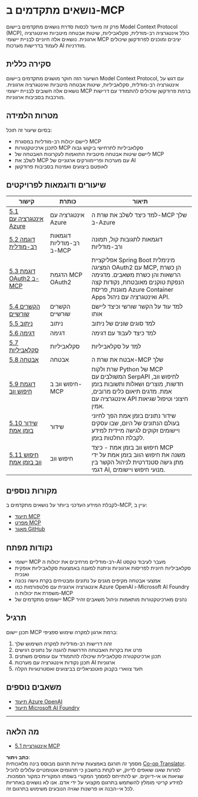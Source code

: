 <!--
CO_OP_TRANSLATOR_METADATA:
{
  "original_hash": "b1cffc51b82049ac3d5e88db0ff4a0a1",
  "translation_date": "2025-06-13T00:23:26+00:00",
  "source_file": "05-AdvancedTopics/README.md",
  "language_code": "he"
}
-->
# נושאים מתקדמים ב-MCP

פרק זה מיועד לכסות סדרת נושאים מתקדמים ביישום Model Context Protocol (MCP), כולל אינטגרציה רב-מודלית, סקלאביליות, שיטות אבטחה מיטביות ואינטגרציה ארגונית. נושאים אלה חיוניים לבניית יישומי MCP יציבים ומוכנים לפרודקשן שיכולים לעמוד בדרישות מערכות AI מודרניות.

## סקירה כללית

השיעור הזה חוקר מושגים מתקדמים ביישום Model Context Protocol, עם דגש על אינטגרציה רב-מודלית, סקלאביליות, שיטות אבטחה מיטביות ואינטגרציה ארגונית. נושאים אלה חשובים לבניית יישומי MCP ברמת פרודקשן שיכולים להתמודד עם דרישות מורכבות בסביבות ארגוניות.

## מטרות הלמידה

בסיום שיעור זה תוכל:

- ליישם יכולות רב-מודליות במסגרת MCP
- לתכנן ארכיטקטורות MCP סקלאביליות לתרחישי ביקוש גבוה
- ליישם שיטות אבטחה מיטביות התואמות לעקרונות האבטחה של MCP
- לשלב את MCP עם מערכות ופריימוורקים ארגוניים של AI
- לאופטם ביצועים ואמינות בסביבות פרודקשן

## שיעורים ודוגמאות לפרויקטים

| קישור | כותרת | תיאור |
|------|-------|-------------|
| [5.1 אינטגרציה עם Azure](./mcp-integration/README.md) | אינטגרציה עם Azure | למד כיצד לשלב את שרת ה-MCP שלך ב-Azure |
| [5.2 דוגמה רב-מודלית](./mcp-multi-modality/README.md) | דוגמאות רב-מודליות ב-MCP | דוגמאות לתגובות קול, תמונה ורב-מודליות |
| [5.3 דוגמת OAuth2 ב-MCP](../../../05-AdvancedTopics/mcp-oauth2-demo) | הדגמת MCP OAuth2 | אפליקציית Spring Boot מינימלית המציגה OAuth2 עם MCP, הן כשרת הרשאות והן כשרת משאבים. מדגימה הנפקת טוקנים מאובטחת, נקודות קצה מוגנות, פריסת Azure Container Apps ואינטגרציה עם ניהול API. |
| [5.4 הקשרים שורשיים](./mcp-root-contexts/README.md) | הקשרים שורשיים | למד עוד על הקשר שורשי וכיצד ליישם אותו |
| [5.5 ניתוב](./mcp-routing/README.md) | ניתוב | למד סוגים שונים של ניתוב |
| [5.6 דגימה](./mcp-sampling/README.md) | דגימה | למד כיצד לעבוד עם דגימה |
| [5.7 סקלאביליות](./mcp-scaling/README.md) | סקלאביליות | למד על סקלאביליות |
| [5.8 אבטחה](./mcp-security/README.md) | אבטחה | אבטח את שרת ה-MCP שלך |
| [5.9 דוגמת חיפוש ווב](./web-search-mcp/README.md) | חיפוש ווב ב-MCP | שרת ולקוח Python של MCP המשולבים עם SerpAPI לחיפוש ווב, חדשות, מוצרים ושאלות ותשובות בזמן אמת. מדגים תיאום כלים מרובים, אינטגרציה עם API חיצוני וטיפול שגיאות אמין. |
| [5.10 שידור בזמן אמת](./mcp-realtimestreaming/README.md) | שידור | שידור נתונים בזמן אמת הפך לחיוני בעולם הנתונים של היום, שבו עסקים ויישומים זקוקים לגישה מיידית למידע לקבלת החלטות בזמן. |
| [5.11 חיפוש ווב בזמן אמת](./mcp-realtimesearch/README.md) | חיפוש ווב | חיפוש ווב בזמן אמת - כיצד MCP משנה את חיפוש הווב בזמן אמת על ידי מתן גישה סטנדרטית לניהול הקשר בין דגמי AI, מנועי חיפוש ויישומים. |

## מקורות נוספים

לקבלת המידע העדכני ביותר על נושאים מתקדמים ב-MCP, עיין ב:
- [תיעוד MCP](https://modelcontextprotocol.io/)
- [מפרט MCP](https://spec.modelcontextprotocol.io/)
- [מאגר GitHub](https://github.com/modelcontextprotocol)

## נקודות מפתח

- יישומי MCP רב-מודליים מרחיבים את יכולות ה-AI מעבר לעיבוד טקסט
- סקלאביליות חיונית לפריסות ארגוניות וניתנת למענה באמצעות סקלאביליות אופקית ואנכית
- אמצעי אבטחה מקיפים מגנים על נתונים ומבטיחים בקרת גישה נכונה
- אינטגרציה ארגונית עם פלטפורמות כמו Azure OpenAI ו-Microsoft AI Foundry משפרת את יכולות ה-MCP
- יישומים מתקדמים של MCP נהנים מארכיטקטורות מותאמות וניהול משאבים זהיר

## תרגיל

תכנן יישום MCP ברמת ארגון למקרה שימוש ספציפי:

1. זהה דרישות רב-מודליות למקרה השימוש שלך
2. פרט את בקרות האבטחה הדרושות להגנה על נתונים רגישים
3. תכנן ארכיטקטורה סקלאבילית שיכולה להתמודד עם עומסים משתנים
4. תכנן נקודות אינטגרציה עם מערכות AI ארגוניות
5. תעד צווארי בקבוק פוטנציאליים בביצועים ואסטרטגיות הקלה

## משאבים נוספים

- [תיעוד Azure OpenAI](https://learn.microsoft.com/en-us/azure/ai-services/openai/)
- [תיעוד Microsoft AI Foundry](https://learn.microsoft.com/en-us/ai-services/)

---

## מה הלאה

- [5.1 אינטגרציית MCP](./mcp-integration/README.md)

**כתב ויתור**:  
מסמך זה תורגם באמצעות שירות תרגום מבוסס בינה מלאכותית [Co-op Translator](https://github.com/Azure/co-op-translator). למרות שאנו שואפים לדיוק, יש לקחת בחשבון כי תרגומים אוטומטיים עלולים להכיל שגיאות או אי-דיוקים. יש להתייחס למסמך המקורי בשפתו המקורית כמקור הסמכות. למידע קריטי מומלץ להשתמש בתרגום מקצועי על ידי אדם. אנו לא נושאים באחריות לכל אי-הבנה או פרשנות שגויה הנובעים משימוש בתרגום זה.